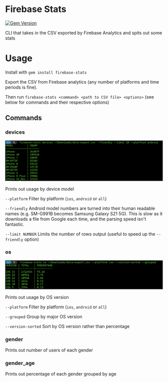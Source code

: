 Firebase Stats
==============
[![Gem Version](https://badge.fury.io/rb/firebase-stats.svg)](https://badge.fury.io/rb/firebase-stats)

CLI that takes in the CSV exported by Firebase Analytics and spits out some stats

# Usage

Install with `gem install firebase-stats`

Export the CSV from Firebase analytics (any number of platforms and time periods is fine).

Then run `firebase-stats <command> <path to CSV file> <options>` (see below for commands and their respective options)

## Commands

### devices

![OS Versions](doc_files/devices.png)

Prints out usage by device model

`--platform` Filter by platform (`ios`, `android` or `all`)

`--friendly` Android model numbers are turned into their human readable names (e.g. SM-G991B becomes Samsung Galaxy S21 5G). This is slow as it downloads a file from Google each time, and the parsing speed isn't fantastic.

`--limit NUMBER` Limits the number of rows output (useful to speed up the `--friendly` option)


### os

![OS Versions](doc_files/os.png)

Prints out usage by OS version

`--platform` Filter by platform (`ios`, `android` or `all`)

`--grouped` Group by major OS version

`--version-sorted` Sort by OS version rather than percentage

### gender

Prints out number of users of each gender

### gender_age

Prints out percentage of each gender grouped by age
